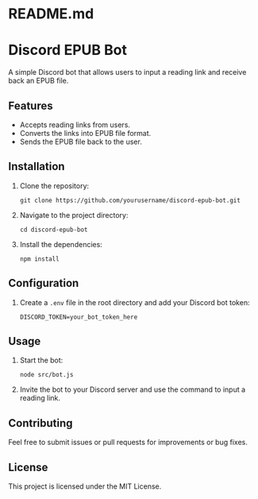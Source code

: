 # README.md

# Discord EPUB Bot

A simple Discord bot that allows users to input a reading link and receive back an EPUB file.

## Features

- Accepts reading links from users.
- Converts the links into EPUB file format.
- Sends the EPUB file back to the user.

## Installation

1. Clone the repository:
   ```
   git clone https://github.com/yourusername/discord-epub-bot.git
   ```
2. Navigate to the project directory:
   ```
   cd discord-epub-bot
   ```
3. Install the dependencies:
   ```
   npm install
   ```

## Configuration

1. Create a `.env` file in the root directory and add your Discord bot token:
   ```
   DISCORD_TOKEN=your_bot_token_here
   ```

## Usage

1. Start the bot:
   ```
   node src/bot.js
   ```
2. Invite the bot to your Discord server and use the command to input a reading link.

## Contributing

Feel free to submit issues or pull requests for improvements or bug fixes.

## License

This project is licensed under the MIT License.